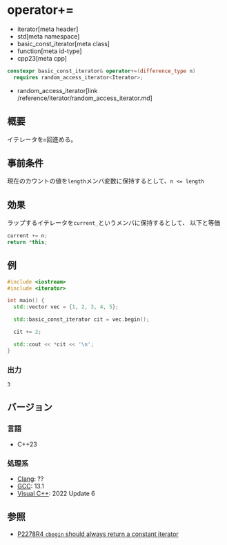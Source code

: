 # operator+=
* iterator[meta header]
* std[meta namespace]
* basic_const_iterator[meta class]
* function[meta id-type]
* cpp23[meta cpp]

```cpp
constexpr basic_const_iterator& operator+=(difference_type n)
  requires random_access_iterator<Iterator>;
```
* random_access_iterator[link /reference/iterator/random_access_iterator.md]


## 概要

イテレータを`n`回進める。

## 事前条件

現在のカウントの値を`length`メンバ変数に保持するとして、`n <= length`

## 効果

ラップするイテレータを`current_`というメンバに保持するとして、  以下と等価

```cpp
current += n;
return *this;
```

## 例
```cpp example
#include <iostream>
#include <iterator>

int main() {
  std::vector vec = {1, 2, 3, 4, 5};

  std::basic_const_iterator cit = vec.begin();

  cit += 2;

  std::cout << *cit << '\n';
}
```

### 出力
```
3
```

## バージョン
### 言語
- C++23

### 処理系
- [Clang](/implementation.md#clang): ??
- [GCC](/implementation.md#gcc): 13.1
- [Visual C++](/implementation.md#visual_cpp): 2022 Update 6

## 参照

- [P2278R4 `cbegin` should always return a constant iterator](https://www.open-std.org/jtc1/sc22/wg21/docs/papers/2022/p2278r4.html)
